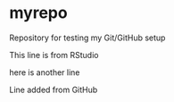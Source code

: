 # myrepo
Repository for testing my Git/GitHub setup

This line is from RStudio

here is another line

Line added from GitHub
